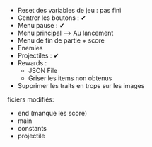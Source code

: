 - Reset des variables de jeu : pas fini
- Centrer les boutons : ✔
- Menu pause : ✔
- Menu principal --> Au lancement
- Menu de fin de partie + score
- Enemies
- Projectiles : ✔
- Rewards : 
  - JSON File
  - Griser les items non obtenus
- Supprimer les traits en trops sur les images


ficiers modifiés:
- end (manque les score) 
- main
- constants
- projectile
